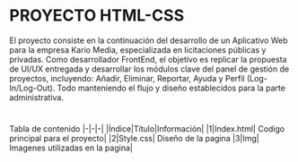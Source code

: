 # PROYECTO HTML-CSS

El proyecto consiste en la continuación del desarrollo de un Aplicativo Web para la empresa Kario Media, especializada en licitaciones públicas y privadas. Como desarrollador FrontEnd, el objetivo es replicar la propuesta de UI/UX entregada y desarrollar los módulos clave del panel de gestión de proyectos, incluyendo: Añadir, Eliminar, Reportar, Ayuda y Perfil (Log-In/Log-Out). Todo manteniendo el flujo y diseño establecidos para la parte administrativa.

#

Tabla de contenido
|-|-|-|
|Índice|Título|Información|
|1|Index.html| Codigo principal para el proyecto|
|2|Style.css| Diseño de la pagina
|3|Img| Imagenes utilizadas en la pagina|

